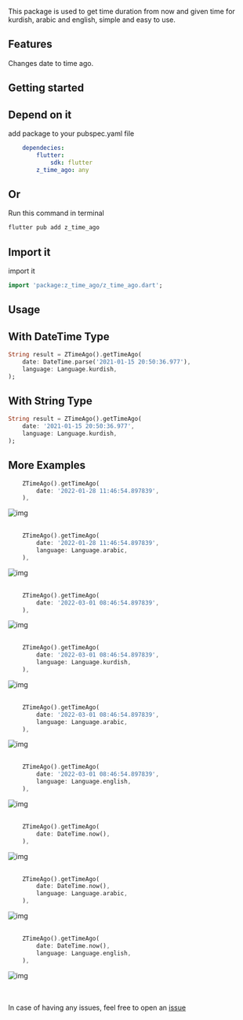 This package is used to get time duration from now and given time for kurdish, arabic and english, simple and easy to use.

## Features

Changes date to time ago.

## Getting started

## Depend on it

add package to your pubspec.yaml file
```yaml
    dependecies:
        flutter:
            sdk: flutter
        z_time_ago: any
```

## Or

Run this command in terminal
```dart
flutter pub add z_time_ago
```

## Import it

import it
```dart
import 'package:z_time_ago/z_time_ago.dart';
```

## Usage

## With DateTime Type

```dart
String result = ZTimeAgo().getTimeAgo(
    date: DateTime.parse('2021-01-15 20:50:36.977'),
    language: Language.kurdish,
);
```

## With String Type

```dart
String result = ZTimeAgo().getTimeAgo(
    date: '2021-01-15 20:50:36.977',
    language: Language.kurdish,
);
```

## More Examples
```dart
    ZTimeAgo().getTimeAgo(
        date: '2022-01-28 11:46:54.897839',
    ),
```
![img](assets/img/kurdishMonthAgo.png)<br><br>

```dart
    ZTimeAgo().getTimeAgo(
        date: '2022-01-28 11:46:54.897839',
        language: Language.arabic,
    ),
```
![img](assets/img/arabicMonthAgo.png)<br><br>

```dart
    ZTimeAgo().getTimeAgo(
        date: '2022-03-01 08:46:54.897839',
    ),
```
![img](assets/img/englishMonthAgo.png)<br><br>

```dart
    ZTimeAgo().getTimeAgo(
        date: '2022-03-01 08:46:54.897839',
        language: Language.kurdish,
    ),
```
![img](assets/img/kurdishHoursAgo.png)<br><br>

```dart
    ZTimeAgo().getTimeAgo(
        date: '2022-03-01 08:46:54.897839',
        language: Language.arabic,
    ),
```
![img](assets/img/arabicHoursAgo.png)<br><br>

```dart
    ZTimeAgo().getTimeAgo(
        date: '2022-03-01 08:46:54.897839',
        language: Language.english,
    ),
```
![img](assets/img/englishHoursAgo.png)<br><br>

```dart
    ZTimeAgo().getTimeAgo(
        date: DateTime.now(),
    ),
```
![img](assets/img/kurdishNow.png)<br><br>

```dart
    ZTimeAgo().getTimeAgo(
        date: DateTime.now(),
        language: Language.arabic,
    ),
```
![img](assets/img/arabicNow.png)<br><br>

```dart
    ZTimeAgo().getTimeAgo(
        date: DateTime.now(),
        language: Language.english,
    ),
```
![img](assets/img/englishNow.png)<br><br><br>

In case of having any issues, feel free to open an <a href="https://github.com/zakarya0/z_time_ago/issues/new">issue</a>